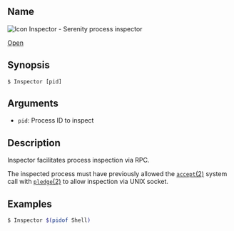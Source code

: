 ## Name

![Icon](file:///res/icons/16x16/app-inspector.png) Inspector - Serenity process inspector

[Open](file:///bin/Inspector)

## Synopsis

```**sh
$ Inspector [pid]
```

## Arguments

* `pid`: Process ID to inspect

## Description

Inspector facilitates process inspection via RPC.

The inspected process must have previously allowed the
[`accept`(2)](help://man/2/accept) system call with
[`pledge`(2)](help://man/2/pledge) to allow inspection
via UNIX socket.

## Examples

```sh
$ Inspector $(pidof Shell)
```
